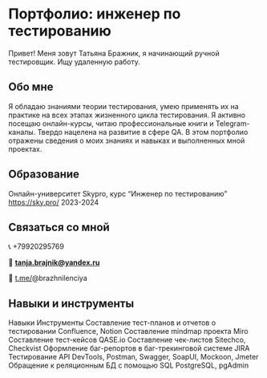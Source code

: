 # Портфолио: инженер по тестированию
Привет! Меня зовут Татьяна Бражник, я начинающий ручной тестировщик. Ищу удаленную работу. 

## Обо мне
Я обладаю знаниями теории тестирования, умею применять их на практике на всех этапах жизненного цикла тестирования. Я активно посещаю онлайн-курсы, читаю профессиональные книги и Telegram-каналы. Твердо нацелена на развитие в сфере QA. В этом портфолио отражены сведения о моих знаниях и навыках и выполненных мной проектах.

## Образование
Онлайн-университет Skypro, курс “Инженер по тестированию” 
https://sky.pro/
2023-2024

## Связаться со мной
📞 +79920295769

📧  **tanja.brajnik@yandex.ru**

📱  [t.me/](http://t.me/)@brazhnilenciya

## Навыки и инструменты
Навыки	Инструменты
Составление тест-планов и отчетов о тестировании	Confluence, Notion
Составление mindmap проекта	Miro
Составление тест-кейсов	QASE.io
Составление чек-листов	Sitechco, Checkvist
Оформление баг-репортов в баг-трекинговой системе	JIRA
Тестирование API	DevTools, Postman, Swagger, SoapUI, Mockoon, Jmeter
Обращение к реляционным БД с помощью SQL	PostgreSQL, pgAdmin
